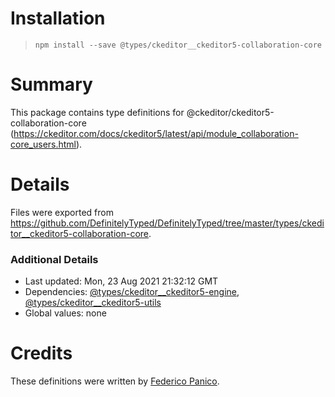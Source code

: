 # Installation
> `npm install --save @types/ckeditor__ckeditor5-collaboration-core`

# Summary
This package contains type definitions for @ckeditor/ckeditor5-collaboration-core (https://ckeditor.com/docs/ckeditor5/latest/api/module_collaboration-core_users.html).

# Details
Files were exported from https://github.com/DefinitelyTyped/DefinitelyTyped/tree/master/types/ckeditor__ckeditor5-collaboration-core.

### Additional Details
 * Last updated: Mon, 23 Aug 2021 21:32:12 GMT
 * Dependencies: [@types/ckeditor__ckeditor5-engine](https://npmjs.com/package/@types/ckeditor__ckeditor5-engine), [@types/ckeditor__ckeditor5-utils](https://npmjs.com/package/@types/ckeditor__ckeditor5-utils)
 * Global values: none

# Credits
These definitions were written by [Federico Panico](https://github.com/fedemp).
